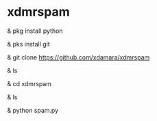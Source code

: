 # xdmrspam

& pkg install python

& pks install git

& git clone https://github.com/xdamara/xdmrspam

& ls

& cd xdmrspam

& ls

& python spam.py

